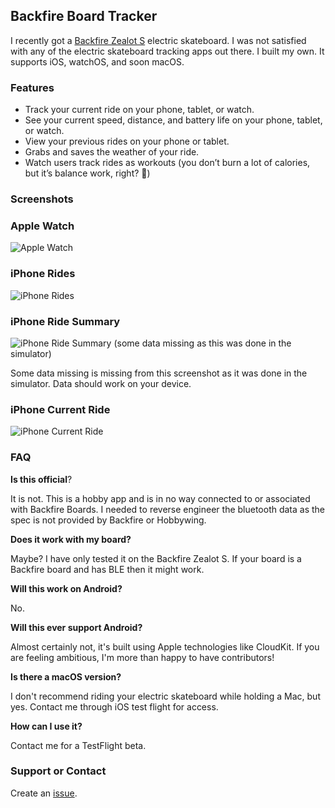 ## Backfire Board Tracker

I recently got a [Backfire Zealot S](https://www.backfireboards.com/products/backfire-zealot-s-belt-drive-electric-skateboard) electric skateboard. I was not satisfied with any of the electric skateboard tracking apps out there. I built my own. It supports iOS, watchOS, and soon macOS.

### Features
* Track your current ride on your phone, tablet, or watch.
* See your current speed, distance, and battery life on your phone, tablet, or watch.
* View your previous rides on your phone or tablet.
* Grabs and saves the weather of your ride.
* Watch users track rides as workouts (you don’t burn a lot of calories, but it’s balance work, right? 🤷)

### Screenshots

### Apple Watch
![Apple Watch](/Backfire/assets/images/IMG_3889.PNG)

### iPhone Rides
![iPhone Rides](/Backfire/assets/images/IMG_3890.PNG)

### iPhone Ride Summary
![iPhone Ride Summary (some data missing as this was done in the simulator)](/Backfire/assets/images/2021-04-10.png)

Some data missing is missing from this screenshot as it was done in the simulator. Data should work on your device.

### iPhone Current Ride
![iPhone Current Ride](/Backfire/assets/images/IMG_3885.PNG)


### FAQ

**Is this official**?

It is not. This is a hobby app and is in no way connected to or associated with Backfire Boards. I needed to reverse engineer the bluetooth data as the spec is not provided by Backfire or Hobbywing.

**Does it work with my board?**

Maybe? I have only tested it on the Backfire Zealot S. If your board is a Backfire board and has BLE then it might work.

**Will this work on Android?**

No.

**Will this ever support Android?**

Almost certainly not, it's built using Apple technologies like CloudKit. If you are feeling ambitious, I'm more than happy to have contributors!

**Is there a macOS version?**

I don't recommend riding your electric skateboard while holding a Mac, but yes. Contact me through iOS test flight for access.

**How can I use it?**

Contact me for a TestFlight beta.


### Support or Contact

Create an [issue](https://github.com/djensenius/Backfire/issues).
